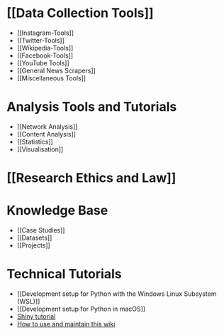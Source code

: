 # [[Data Collection Tools]]

- [[Instagram-Tools]]
- [[Twitter-Tools]]
- [[Wikipedia-Tools]]
- [[Facebook-Tools]]
- [[YouTube Tools]]
- [[General News Scrapers]]
- [[Miscellaneous Tools]]


# Analysis Tools and Tutorials

- [[Network Analysis]]
- [[Content Analysis]]
- [[Statistics]]
- [[Visualisation]]


# [[Research Ethics and Law]]


# Knowledge Base

- [[Case Studies]]
- [[Datasets]]
- [[Projects]]


# Technical Tutorials

- [[Development setup for Python with the Windows Linux Subsystem (WSL)]]
- [[Development setup for Python in macOS]]
- [Shiny tutorial](https://github.com/Leibniz-HBI/SMO-TMAS/wiki)
- [How to use and maintain this wiki](https://github.com/Leibniz-HBI/Social-Media-Observatory/wiki/How-to-use-and-maintain-the-wiki)